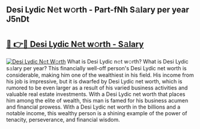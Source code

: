 ## Desi Lydic N𝚎t w𝚘rth - Part-fNh S𝚊lary per year J5nDt

# <h2><a href="http://gc1l1b.nevu.top/?p=Desi+Lydic">🔗 👉🔴 Desi Lydic N𝚎t w𝚘rth - S𝚊lary</a></h2>

[![Desi Lydic N𝚎t W𝚘rth](https://i.imgur.com/Oavwk0R.jpeg)](http://gc1l1b.nevu.top/?p=Desi+Lydic)
What is Desi Lydic n𝚎t w𝚘rth? What is Desi Lydic s𝚊lary per year?
This financially well-off person's Desi Lydic net worth is considerable, making him one of the wealthiest in his field. His income from his job is impressive, but it is dwarfed by Desi Lydic net worth, which is rumored to be even larger as a result of his varied business activities and valuable real estate investments. With a Desi Lydic net worth that places him among the elite of wealth, this man is famed for his business acumen and financial prowess. With a Desi Lydic net worth in the billions and a notable income, this wealthy person is a shining example of the power of tenacity, perseverance, and financial wisdom.

